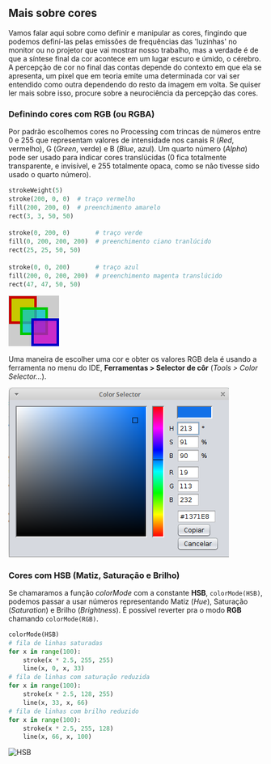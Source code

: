 ## Mais sobre cores

Vamos falar aqui sobre como definir e manipular as cores, fingindo que podemos definí-las pelas emissões de frequências das 'luzinhas' no monitor ou no projetor que vai mostrar nosso trabalho, mas a verdade é de que a síntese final da cor acontece em um lugar escuro e úmido, o cérebro. A percepção de cor no final das contas depende do contexto em que ela se apresenta, um pixel que em teoria emite uma determinada cor vai ser entendido como outra dependendo do resto da imagem em volta. Se quiser ler mais sobre isso, procure sobre a neurociência da percepção das cores.

### Definindo cores com RGB (ou RGBA)

Por padrão escolhemos cores no Processing com trincas de números entre 0 e 255 que representam valores de intensidade nos canais R (*Red*, vermelho), G (*Green*, verde) e B (*Blue*, azul). Um quarto número (*Alpha*) pode ser usado para indicar cores translúcidas (0 fica totalmente transparente, e invisível, e 255 totalmente opaca, como se não tivesse sido usado o quarto número).

```python
strokeWeight(5)
stroke(200, 0, 0)  # traço vermelho
fill(200, 200, 0)  # preenchimento amarelo
rect(3, 3, 50, 50)

stroke(0, 200, 0)       # traço verde
fill(0, 200, 200, 200)  # preenchimento ciano tranlúcido
rect(25, 25, 50, 50)

stroke(0, 0, 200)       # traço azul
fill(200, 0, 200, 200)  # preenchimento magenta translúcido
rect(47, 47, 50, 50)
```
![RGB](assets/RGB.png)

Uma maneira de escolher uma cor e obter os valores RGB dela é usando a ferramenta no menu do IDE, **Ferramentas > Selector de côr** (*Tools > Color Selector...*).

![](assets/color_selector.png)

### Cores com HSB (Matiz, Saturação e Brilho)

Se chamaramos a função *colorMode* com a constante **HSB**, `colorMode(HSB)`, podemos passar a usar números representando Matiz (*Hue*), Saturação (*Saturation*) e Brilho (*Brightness*). É possível reverter pra o modo **RGB** chamando `colorMode(RGB)`.

```python
colorMode(HSB)
# fila de linhas saturadas
for x in range(100):
    stroke(x * 2.5, 255, 255)
    line(x, 0, x, 33)
# fila de linhas com saturação reduzida
for x in range(100):
    stroke(x * 2.5, 128, 255)
    line(x, 33, x, 66)
# fila de linhas com brilho reduzido
for x in range(100):
    stroke(x * 2.5, 255, 128)
    line(x, 66, x, 100)
```

![HSB](HSB.png)
